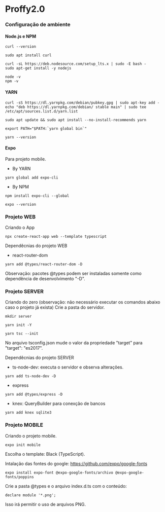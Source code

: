 # Proffy2.0

### Configuração de ambiente

#### Node.js e NPM

```
curl --version
```
```
sudo apt install curl
```
```
curl -sL https://deb.nodesource.com/setup_lts.x | sudo -E bash -
sudo apt-get install -y nodejs
```
```
node -v
npm -v
```

#### YARN

```
curl -sS https://dl.yarnpkg.com/debian/pubkey.gpg | sudo apt-key add -
echo "deb https://dl.yarnpkg.com/debian/ stable main" | sudo tee /etc/apt/sources.list.d/yarn.list
```
```
sudo apt update && sudo apt install --no-install-recommends yarn
```
```
export PATH="$PATH:`yarn global bin`"
```
```
yarn --version
```

#### Expo

Para projeto mobile.

- By YARN
```
yarn global add expo-cli
```

- By NPM
```
npm install expo-cli --global
```
```
expo --version
```


### Projeto WEB

Criando o App

```
npx create-react-app web --template typescript
```

Dependêcnias do projeto WEB

- react-router-dom
```
yarn add @types/react-router-dom -D
```

Observação: pacotes @types podem ser instaladas somente como dependência de desenvolvimento "-D".

### Projeto SERVER


Criando do zero (observação: não  necessário executar os comandos abaixo caso o projeto já exista)
Crie a pasta do servidor.
```
mkdir server
```
```
yarn init -Y
```
```
yarn tsc --init
```

No arquivo tsconfig.json mude o valor da propriedade "target" para "target": "es2017".

Dependêcnias do projeto SERVER

- ts-node-dev: executa o servidor e observa alterações.

```
yarn add ts-node-dev -D
```
- express
```
yarn add @types/express -D
```
- knex: QueryBuilder para conexção de bancos
```
yarn add knex sqlite3
```



### Projeto MOBILE

Criando o projeto mobile.

```
expo init mobile
```
Escolha o template: Black (TypeScript).

Intalação das fontes do google: https://github.com/expo/google-fonts
```
expo install expo-font @expo-google-fonts/archivo @expo-google-fonts/poppins
```

Crie a pasta @types e o arquivo index.d.ts com o conteúdo:
```
declare module '*.png';
```
Isso irá permitir o uso de arquivos PNG.

